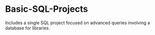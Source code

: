 # Basic-SQL-Projects
Includes a single SQL project focused on advanced queries involving a database for libraries.
